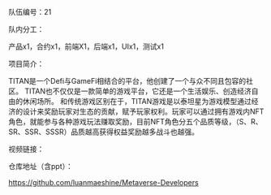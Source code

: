队伍编号：21


队内分工：

产品x1，合约x1，前端X1，后端x1，UIx1，测试x1

项目简介：

TITAN是一个Defi与GameFi相结合的平台，他创建了一个与众不同且包容的社区。
TITAN也不仅仅是一款简单的游戏平台，它还是一个生活娱乐、创造经济自由的休闲场所。
和传统游戏区别在于，TITAN游戏是以泰坦星为游戏模型通过经济的设计来奖励玩家对生态的贡献，赋予玩家权利。玩家可以通过拥有游戏内NFT角色，就能参与各种游戏玩法赚取奖励，目前NFT角色分五个品质等级，（S、R、SR、SSR、SSSR）品质越高获得权益奖励越多战斗也越强。

视频链接：

仓库地址（含ppt）：

https://github.com/luanmaeshine/Metaverse-Developers
